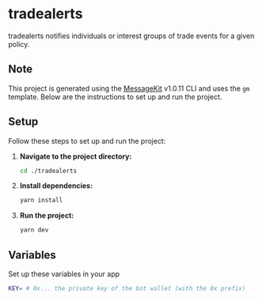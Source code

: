# tradealerts

tradealerts notifies individuals or interest groups of trade events for a given policy.

## Note

This project is generated using the [MessageKit](https://message-kit.vercel.app) v1.0.11 CLI and uses the `gm` template. Below are the instructions to set up and run the project.

## Setup

Follow these steps to set up and run the project:

1. **Navigate to the project directory:**

    ```sh
    cd ./tradealerts
    ```

2. **Install dependencies:**

    ```sh
    yarn install
    ```

3. **Run the project:**

    ```sh
    yarn dev
    ```

## Variables

Set up these variables in your app

```sh
KEY= # 0x... the private key of the bot wallet (with the 0x prefix)
```
